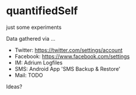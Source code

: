 quantifiedSelf
==============

just some experiments 

Data gathered via ...
* Twitter: https://twitter.com/settings/account
* Facebook: https://www.facebook.com/settings
* IM: Adrium Logfiles
* SMS: Android App 'SMS Backup & Restore'
* Mail: TODO


Ideas?

